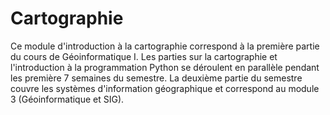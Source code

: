 # Cartographie

Ce module d'introduction à la cartographie correspond à la première partie du cours de Géoinformatique I. Les parties sur la cartographie et l'introduction à la programmation Python se déroulent en parallèle pendant les première 7 semaines du semestre. La deuxième partie du semestre couvre les systèmes d'information géographique et correspond au module 3 (Géoinformatique et SIG).
